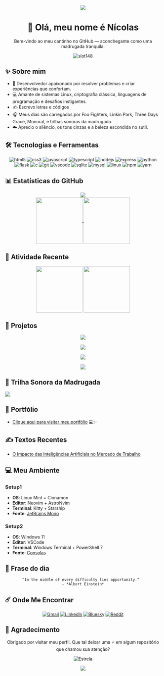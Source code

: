 <div align="center">
<img src="https://capsule-render.vercel.app/api?type=waving&color=0e1117&height=140&section=header"/>
</div>

<h1 align="center">🌌 Olá, meu nome é Nícolas</h1>
<p align="center">Bem-vindo ao meu cantinho no GitHub — aconchegante como uma madrugada tranquila.</p>
<p align="center">
  <img src="https://komarev.com/ghpvc/?username=slot148&label=Visitas&style=for-the-badge&color=1a1b27&logoColor=70a5fd" alt="slot148" />
</p>

## ✨ Sobre mim

- 🌙 Desenvolvedor apaixonado por resolver problemas e criar experiências que confortam.
- 💻 Amante de sistemas Linux, criptografia clássica, linguagens de programação e desafios instigantes.
- ✍️ Escrevo letras e códigos
- 🎧 Meus dias são carregados por Foo Fighters, Linkin Park, Three Days Grace, Monoral, e trilhas sonoras da madrugada.
- ☁️ Aprecio o silêncio, os tons cinzas e a beleza escondida no sutil.

## 🛠️ Tecnologias e Ferramentas
<div align="center">

![html5](https://img.shields.io/badge/HTML5-%231a1b27?style=for-the-badge&logo=HTML5&logoColor=%2370a5fd)
![css3](https://img.shields.io/badge/CSS3-%231a1b27?style=for-the-badge&logo=css&logoColor=%2370a5fd)
![javascript](https://img.shields.io/badge/JavasCript-%231a1b27?style=for-the-badge&logo=Javascript&logoColor=%2370a5fd)
![typescript](https://img.shields.io/badge/TypesCript-%231a1b27?style=for-the-badge&logo=Typescript&logoColor=%2370a5fd)
![nodejs](https://img.shields.io/badge/nodejs-%231a1b27?style=for-the-badge&logo=nodedotjs&logoColor=%2370a5fd)
![express](https://img.shields.io/badge/express-%231a1b27?style=for-the-badge&logo=express&logoColor=%2370a5fd)
![python](https://img.shields.io/badge/Python-%231a1b27?style=for-the-badge&logo=Python&logoColor=%2370a5fd)
![flask](https://img.shields.io/badge/Flask-%231a1b27?style=for-the-badge&logo=Flask&logoColor=%2370a5fd)
![c](https://img.shields.io/badge/C-%231a1b27?style=for-the-badge&logo=C&logoColor=%2370a5fd)
![git](https://img.shields.io/badge/Git-%231a1b27?style=for-the-badge&logo=Git&logoColor=%2370a5fd)
![vscode](https://img.shields.io/badge/VSCode-%231a1b27?style=for-the-badge&logoColor=%2370a5fd)
![sqlite](https://img.shields.io/badge/sqlite-1a1b27?style=for-the-badge&logo=sqlite&logoColor=70a5fd)
![mysql](https://img.shields.io/badge/mysql-1a1b27?style=for-the-badge&logo=mysql&logoColor=70a5fd)
![linux](https://img.shields.io/badge/Linux-%231a1b27?style=for-the-badge&logo=Linux&logoColor=%2370a5fd)
![npm](https://img.shields.io/badge/npm-1a1b27?style=for-the-badge&logo=npm&logoColor=70a5fd)
![yarn](https://img.shields.io/badge/yarn-1a1b27?style=for-the-badge&logo=yarn&logoColor=70a5fd)

</div>




## 📊 Estatísticas do GitHub

<div align="center">
    <a>
        <img src="https://github-profile-trophy.vercel.app/?username=slot148&hide_border=true&no-bg=true&theme=tokyonight&no-frame=true&column=4&rank=-?&title=-Stars,-Followers,-Repositories&margin-h=5&margin-w=5"
    </a>
</div>

<div align=center>
    <a href="https://github.com/Slot148">
        <img height=150 align="center" src="https://github-readme-stats.vercel.app/api/top-langs?username=slot148&layout=compact&langs_count=30&card_width=320&theme=tokyonight&hide_border=true" />
        <img height=150 align="center" src="https://github-readme-stats.vercel.app/api?username=slot148&theme=tokyonight&show_icons=true&hide_border=true&rank_icon=github"/>
    </a>
</div>



## 🌌 Atividade Recente

<div align="center">
    <img height=150 align="center" src="https://github-readme-activity-graph.vercel.app/graph?username=slot148&theme=tokyo-night&hide_border=true&radius=20&custom_title=Contribuições&days=20&grid=false">
    <img height=150 align="center" src="https://github-contributor-stats.vercel.app/api?username=slot148&theme=tokyonight&hide_border=true&order_by=contributions&hide_contributor_rank=true">
</div>

## 🌠 Projetos

<div align="center" style="display: grid; grid-template-columns: repeat(auto-fit, minmax(300px, 1fr)); gap: 1rem;"> 
    <a href="">
        <img src="https://github-readme-stats.vercel.app/api/pin/?username=slot148&repo=HomePage.github.io&theme=tokyonight&hide_border=true&show_owner=true">
    </a>
    <a href="">
        <img src="https://github-readme-stats.vercel.app/api/pin/?username=slot148&repo=new_portifolio&theme=tokyonight&hide_border=true&show_owner=true">
    </a>
    <a href="">
        <img src="https://github-readme-stats.vercel.app/api/pin/?username=Y2K-Systems&repo=Projeto-Integrador-2025-1&theme=tokyonight&hide_border=true&show_owner=true">
    </a>
    <a href="">
        <img src="https://github-readme-stats.vercel.app/api/pin/?username=slot148&repo=C-generic-list&theme=tokyonight&hide_border=true&show_owner=true">
    </a>
</div>

## 🎵 Trilha Sonora da Madrugada  
<div align="left">
    <img src="https://spotify-github-profile.kittinanx.com/api/view?uid=sn9rxn8j41xxvq6jr2rlnodsy&cover_image=true&theme=natemoo-re&show_offline=false&background_color=121212&interchange=false&bar_color=53b14f&bar_color_cover=true">
</div>

## 🌠 Portfólio  

- [Clique aqui para visitar meu portfólio](https://portifolio-snowy-phi.vercel.app/) 💻✨

## ✍️ Textos Recentes  
- [O Impacto das Inteligências Artificiais no Mercado de Trabalho](https://www.even3.com.br/anais/2-science-business-connection-407088/819151-o-impacto-das-inteligencias-artificias-no-mercado-de-trabalho)

## 💻 Meu Ambiente  

### Setup1
- **OS**: Linux Mint + Cinnamon  
- **Editor**: Neovim + AstroNvim  
- **Terminal**: Kitty + Starship  
- **Fonte**: [JetBrains Mono](https://www.jetbrains.com/lp/mono/)  
### Setup2
- **OS**: Windows 11  
- **Editor**: VSCode  
- **Terminal**: Windows Terminal + PowerShell 7
- **Fonte**: [Consolas]()  


## 📜 Frase do dia

<div align="center">

```
“In the middle of every difficulty lies opportunity.”  
— *Albert Einstein*
```

</div>

## ☄️ Onde Me Encontrar 

<div align="center">

[![Gmail](https://img.shields.io/badge/-Gmail-1a1b27?style=for-the-badge&logo=gmail&logoColor=70a5fd)](mailto:nicolasferreira.work2005@gmail.com)
[![LinkedIn](https://img.shields.io/badge/-LinkedIn-1a1b27?style=for-the-badge&logo=linkedin&logoColor=70a5fd)](https://www.linkedin.com/in/nicolas-anderson-34b082302/)
[![Bluesky](https://img.shields.io/badge/-bluesky-1a1b27?style=for-the-badge&logo=bluesky&logoColor=70a5fd)](https://bsky.app/profile/slot148.bsky.social)
[![Reddit](https://img.shields.io/badge/-reddit-1a1b27?style=for-the-badge&logo=reddit&logoColor=70a5fd)](https://www.reddit.com/u/Slot_147/s/EOYPjR18bH)

</div>
  

## 🌟 Agradecimento

<div align="center">
  
Obrigado por visitar meu perfil. Que tal deixar uma ⭐ em algum repositório que chamou sua atenção?

![Estrela](https://img.shields.io/badge/-⭐_Pegue_uma_estrela_⭐-1a1b27?style=for-the-badge&logo=star&logoColor=70a5fd)

</div>

<div align="center">
<img src="https://capsule-render.vercel.app/api?type=waving&color=0e1117&height=120&section=footer"/>
</div> 



